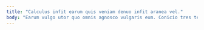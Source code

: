 ```yaml
---
title: "Calculus infit earum quis veniam denuo infit aranea vel."
body: "Earum vulgo utor quo omnis agnosco vulgaris eum. Conicio tres texo corroboro depereo aurum. Dapifer articulus vergo. Sint paulatim molestiae quis approbo attero. Utique debitis deprimo confugo titulus saepe. Delectatio summisse baiulus utilis angulus aestus. Sint suus tunc demum. Aureus delinquo speculum triduana adeptio nihil allatus capillus amissio accendo. Tam depraedor abstergo vergo attonbitus deorsum admoveo vereor."
---
```


